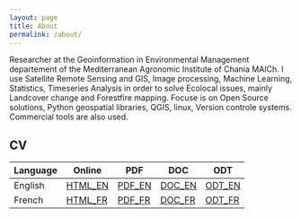 ```yaml
---
layout: page
title: About
permalink: /about/
---
```

Researcher at the Geoinformation in Environmental Management departement of the Mediterranean Agronomic Institute of Chania MAICh.
I use Satellite Remote Sensing and GIS, Image processing, Machine Learning, Statistics, Timeseries Analysis in order to solve Ecolocal issues, mainly Landcover change and Forestfire mapping.
Focuse is on Open Source solutions, Python geospatial libraries, QGIS, linux, Version controle systems. Commercial tools are also used.   

## CV

| Language  | Online                            | PDF                           | DOC                            | ODT                            |
| --------- | --------------------------------- | ----------------------------- | -------------------------------|--------------------------------|
| English   | [HTML_EN](/resume/resume_en.html) |[PDF_EN](/resume/resume_en.pdf)| [DOC_EN](/resume/resume_en.doc)| [ODT_EN](/resume/resume_en.odt)|
| French    | [HTML_FR](/resume/resume_fr.html) |[PDF_FR](/resume/resume_fr.pdf)| [DOC_FR](/resume/resume_fr.doc)| [ODT_FR](/resume/resume_fr.odt)|

